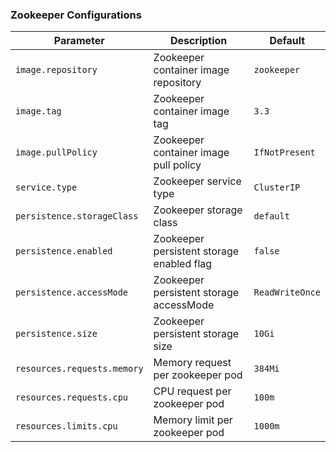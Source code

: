 ### Zookeeper Configurations

Parameter | Description | Default
--------- | ----------- | -------
`image.repository` | Zookeeper container image repository | `zookeeper`
`image.tag` | Zookeeper container image tag | `3.3`
`image.pullPolicy` | Zookeeper container image pull policy | `IfNotPresent`
`service.type` | Zookeeper service type | `ClusterIP`
`persistence.storageClass` | Zookeeper storage class | `default`
`persistence.enabled` | Zookeeper persistent storage enabled flag | `false`
`persistence.accessMode` | Zookeeper persistent storage accessMode | `ReadWriteOnce`
`persistence.size` | Zookeeper persistent storage size | `10Gi`
`resources.requests.memory` | Memory request per zookeeper pod | `384Mi`
`resources.requests.cpu` | CPU request per zookeeper pod | `100m`
`resources.limits.cpu` | Memory limit per zookeeper pod | `1000m`